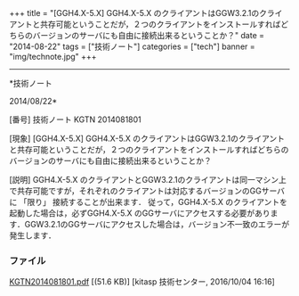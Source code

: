 ﻿+++
title = "[GGH4.X-5.X] GGH4.X-5.X のクライアントはGGW3.2.1のクライアントと共存可能ということだが，２つのクライアントをインストールすればどちらのバージョンのサーバにも自由に接続出来るということか？"
date = "2014-08-22"
tags = ["技術ノート"]
categories = ["tech"]
banner = "img/technote.jpg"
+++

-----------------------------------------------------------------------------------------------------------------------------

*技術ノート

2014/08/22*


[番号]
技術ノート KGTN 2014081801

[現象]
[GGH4.X-5.X] GGH4.X-5.X
のクライアントはGGW3.2.1のクライアントと共存可能ということだが，２つのクライアントをインストールすればどちらのバージョンのサーバにも自由に接続出来るということか？

[説明]
GGH4.X-5.X
のクライアントとGGW3.2.1のクライアントは同一マシン上で共存可能ですが，それぞれのクライアントは対応するバージョンのGGサーバに
「限り」 接続することが出来ます． 従って，GGH4.X-5.X
のクライアントを起動した場合は，必ずGGH4.X-5.X
のGGサーバにアクセスする必要があります．GGW3.2.1のGGサーバにアクセスした場合は，バージョン不一致のエラーが発生します．


### ファイル

 
 


[KGTN2014081801.pdf](http://techreport.kitasp.net/attachments/download/2998/KGTN2014081801.pdf)
 [(51.6 KB)] [kitasp 技術センター, 2016/10/04
16:16]


 


 

